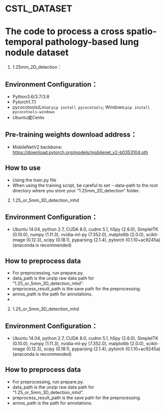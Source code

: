 # CSTL_DATASET

# The code to process a cross spatio-temporal pathology-based lung nodule dataset

1. 1.25mm_2D_detection：
## Environment Configuration：
* Python3.6/3.7/3.8
* Pytorch1.7.1
* pycocotools(Linux:`pip install pycocotools`; Windows:`pip install pycocotools-windows`
* Ubuntu或Cento

## Pre-training weights download address：
* MobileNetV2 backbone: https://download.pytorch.org/models/mobilenet_v2-b0353104.pth

## How to use
* Using the train.py file
* When using the training script, be careful to set --data-path to the root directory where you store your “1.25mm_2D_detection” folder.


2.  1.25_or_5mm_3D_detection_mhd
## Environment Configuration：
*  Ubuntu 14.04, python 2.7, CUDA 8.0, cudnn 5.1, h5py (2.6.0), SimpleITK (0.10.0), numpy (1.11.3), nvidia-ml-py (7.352.0), matplotlib (2.0.0), scikit-image (0.12.3), scipy (0.18.1), pyparsing (2.1.4), pytorch (0.1.10+ac9245a) (anaconda is recommended)

## How to preprocess data
* For preprocessing, run prepare.py.
* data_path is the unzip raw data path for “1.25_or_5mm_3D_detection_mhd”.
* preprocess_result_path is the save path for the preprocessing.
* annos_path is the path for annotations.
* 

2.  1.25_or_5mm_3D_detection_mhd
## Environment Configuration：
*  Ubuntu 14.04, python 2.7, CUDA 8.0, cudnn 5.1, h5py (2.6.0), SimpleITK (0.10.0), numpy (1.11.3), nvidia-ml-py (7.352.0), matplotlib (2.0.0), scikit-image (0.12.3), scipy (0.18.1), pyparsing (2.1.4), pytorch (0.1.10+ac9245a) (anaconda is recommended)

## How to preprocess data
* For preprocessing, run prepare.py.
* data_path is the unzip raw data path for “1.25_or_5mm_3D_detection_mhd”.
* preprocess_result_path is the save path for the preprocessing.
* annos_path is the path for annotations.


